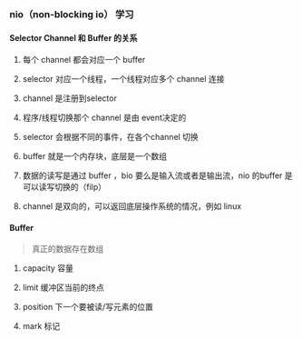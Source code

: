 ### nio（non-blocking io） 学习

#### Selector Channel 和 Buffer 的关系

1. 每个 channel 都会对应一个 buffer

2. selector 对应一个线程，一个线程对应多个 channel 连接

3. channel 是注册到selector

4. 程序/线程切换那个 channel 是由 event决定的

5. selector 会根据不同的事件，在各个channel 切换

6. buffer 就是一个内存块，底层是一个数组

7. 数据的读写是通过 buffer ，bio 要么是输入流或者是输出流，nio 的buffer 是可以读写切换的（filp）

8. channel 是双向的，可以返回底层操作系统的情况，例如 linux

#### Buffer

> 真正的数据存在数组

1. capacity 容量

2. limit 缓冲区当前的终点

3. position 下一个要被读/写元素的位置

4. mark 标记